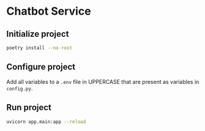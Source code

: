 # Chatbot Service

## Initialize project

```bash
poetry install --no-root
```

## Configure project

Add all variables to a `.env` file in UPPERCASE that are present as variables in `config.py`.

## Run project

```bash
uvicorn app.main:app --reload
```
